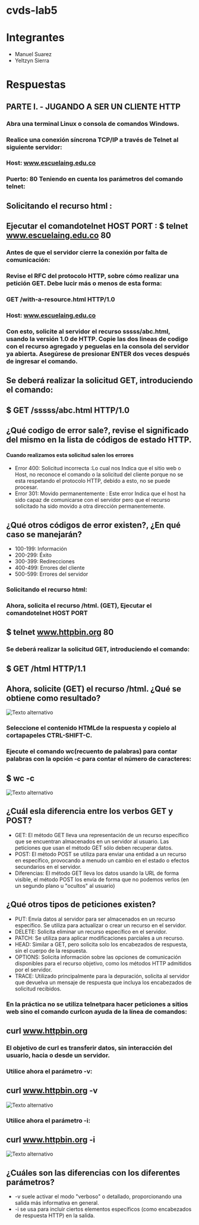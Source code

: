 # cvds-lab5
# Integrantes
* Manuel Suarez
* Yeltzyn Sierra
# Respuestas
## PARTE I. - JUGANDO A SER UN CLIENTE HTTP
### Abra una terminal Linux o consola de comandos Windows.
### Realice una conexión síncrona TCP/IP a través de Telnet al siguiente servidor:
### Host: www.escuelaing.edu.co
### Puerto: 80 Teniendo en cuenta los parámetros del comando telnet:
## Solicitando el recurso html :
## Ejecutar el comandotelnet HOST PORT :  $ telnet www.escuelaing.edu.co 80
### Antes de que el servidor cierre la conexión por falta de comunicación:
### Revise el RFC del protocolo HTTP, sobre cómo realizar una petición GET. Debe lucir más o menos de esta forma:

### GET /with-a-resource.html HTTP/1.0
### Host: www.escuelaing.edu.co
### Con esto, solicite al servidor el recurso sssss/abc.html, usando la versión 1.0 de HTTP. Copie las dos lineas de codigo con el recurso agregado y peguelas en la consola del servidor ya abierta. Asegúrese de presionar ENTER dos veces después de ingresar el comando.

## Se deberá realizar la solicitud GET, introduciendo el comando:
## $ GET /sssss/abc.html HTTP/1.0

## ¿Qué codigo de error sale?, revise el significado del mismo en la lista de códigos de estado HTTP.
#### Cuando realizamos  esta solicitud salen los errores
* Error 400: Solicitud incorrecta :Lo cual nos Indica que el sitio web o Host, no reconoce el comando o la solicitud del cliente porque no se esta respetando el protocolo HTTP, debido a esto, no se puede procesar.
* Error 301: Movido permanentemente : Este error Indica que el host ha sido capaz de comunicarse con el servidor pero que el recurso solicitado ha sido movido a otra dirección permanentemente.
  
## ¿Qué otros códigos de error existen?, ¿En qué caso se manejarán?
* 100-199: Información
* 200-299: Éxito
* 300-399: Redirecciones
* 400-499: Errores del cliente
* 500-599: Errores del servidor

### Solicitando el recurso html:
### Ahora, solicita el recurso /html. (GET), Ejecutar el comandotelnet HOST PORT

## $ telnet www.httpbin.org 80

### Se deberá realizar la solicitud GET, introduciendo el comando:

## $ GET /html HTTP/1.1
## Ahora, solicite (GET) el recurso /html. ¿Qué se obtiene como resultado?
![Texto alternativo](https://github.com/ManuelSuarez07/cvds-lab5/blob/main/imagen_2024-02-25_135738115.png)

### Seleccione el contenido HTMLde la respuesta y copielo al cortapapeles CTRL-SHIFT-C. 
### Ejecute el comando wc(recuento de palabras) para contar palabras con la opción -c para contar el número de caracteres:
## $ wc -c 
![Texto alternativo](https://github.com/ManuelSuarez07/cvds-lab5/blob/main/Part%20I/total%20palabras.png)
## ¿Cuál esla diferencia entre los verbos GET y POST?
* GET: El método GET lleva una representación de un recurso específico que se encuentran almacenados en un servidor al usuario. Las peticiones que usan el método GET sólo deben recuperar datos.
* POST: El método POST se utiliza para enviar una entidad a un recurso en específico, provocando a menudo un cambio en el estado o efectos secundarios en el servidor.
* Diferencias: El método GET lleva los datos usando la URL de forma visible, el método POST los envía de forma que no podemos verlos (en un segundo plano u "ocultos" al usuario)

## ¿Qué otros tipos de peticiones existen?
* PUT: Envía datos al servidor para ser almacenados en un recurso específico. Se utiliza para actualizar o crear un recurso en el servidor.
* DELETE: Solicita eliminar un recurso específico en el servidor.
* PATCH: Se utiliza para aplicar modificaciones parciales a un recurso.
* HEAD: Similar a GET, pero solicita solo los encabezados de respuesta, sin el cuerpo de la respuesta.
* OPTIONS: Solicita información sobre las opciones de comunicación disponibles para el recurso objetivo, como los métodos HTTP admitidos por el servidor.
* TRACE: Utilizado principalmente para la depuración, solicita al servidor que devuelva un mensaje de respuesta que incluya los encabezados de solicitud recibidos.

### En la práctica no se utiliza telnetpara hacer peticiones a sitios web sino el comando curlcon ayuda de la línea de comandos:
## curl www.httpbin.org
### El objetivo de curl es transferir datos, sin interacción del usuario, hacia o desde un servidor.
### Utilice ahora el parámetro -v:
## curl www.httpbin.org -v
![Texto alternativo](https://github.com/ManuelSuarez07/cvds-lab5/blob/main/Part%20I/curl.png)
### Utilice ahora el parámetro -i:
## curl www.httpbin.org -i
![Texto alternativo](https://github.com/ManuelSuarez07/cvds-lab5/blob/main/Part%20I/curl%20-i.png)
## ¿Cuáles son las diferencias con los diferentes parámetros?
* -v suele activar el modo "verboso" o detallado, proporcionando una salida más informativa en general.
* -i se usa para incluir ciertos elementos específicos (como encabezados de respuesta HTTP) en la salida.
